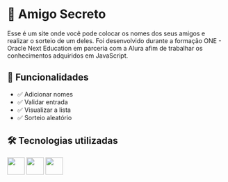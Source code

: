 # 🎯 Amigo Secreto

Esse é um site onde você pode colocar os nomes dos seus amigos e realizar o sorteio de um deles. Foi desenvolvido durante a formação ONE - Oracle Next Education em parceria com a Alura afim de trabalhar os conhecimentos adquiridos em JavaScript. 
## 🚀 Funcionalidades

- ✅ Adicionar nomes
- ✅ Validar entrada
- ✅ Visualizar a lista
- ✅ Sorteio aleatório 

## 🛠️ Tecnologias utilizadas
<img loading="lazy" src="https://cdn.jsdelivr.net/gh/devicons/devicon@latest/icons/html5/html5-original.svg" width="40" height="40"/>
<img loading="lazy" src="https://cdn.jsdelivr.net/gh/devicons/devicon@latest/icons/css3/css3-original.svg" width="40" height="40"/>
<img loading="lazy" src="https://cdn.jsdelivr.net/gh/devicons/devicon@latest/icons/javascript/javascript-original.svg" width="40" height="40"/>
